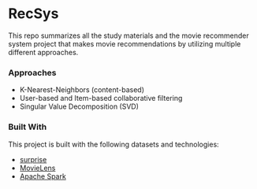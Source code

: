 <!-- ABOUT THE PROJECT -->
# RecSys

This repo summarizes all the study materials and the movie recommender system project that makes movie recommendations by utilizing multiple different approaches.

### Approaches
* K-Nearest-Neighbors (content-based)
* User-based and Item-based collaborative filtering
* Singular Value Decomposition (SVD)

### Built With

This project is built with the following datasets and technologies:
* [surprise](http://surpriselib.com/)
* [MovieLens](https://grouplens.org/datasets/movielens/)
* [Apache Spark](https://spark.apache.org/)

